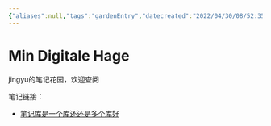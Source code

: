 ```yaml
---
{"aliases":null,"tags":"gardenEntry","datecreated":"2022/04/30/08/52:35(am)","datemodified":"2022/04/30/12/05:04(pm)","tittle":"Min Digitale Hage","dg-publish":true,"dg-home":true,"dg-home-link":true,"permalink":"/publish/home/","dgHomeLink":true,"dgPassFrontmatter":true}
---
```




# Min Digitale Hage

jingyu的笔记花园，欢迎查阅

笔记链接：
- [笔记库是一个库还还是多个库好](https://jingyugarden.netlify.app/2022/04/one&more)

